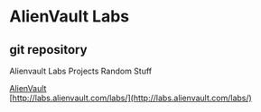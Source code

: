 # AlienVault Labs
## git repository

Alienvault Labs Projects Random Stuff

[AlienVault](http://www.alienvault.com/)  
[http://labs.alienvault.com/labs/](http://labs.alienvault.com/labs/)
